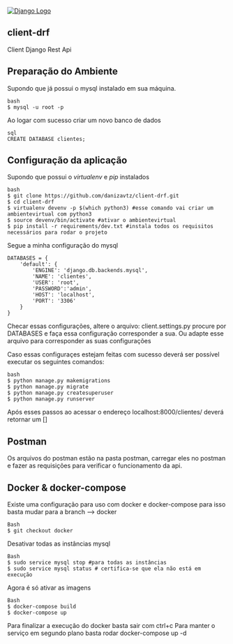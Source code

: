 [![Django Logo](https://realpython.com/learn/start-django/img/django-logo-positive.png)](https://www.djangoproject.com/)
## client-drf
Client Django Rest Api

## Preparação do Ambiente

Supondo que já possui o mysql instalado em sua máquina.
```
bash
$ mysql -u root -p
```
Ao logar com sucesso criar um novo banco de dados
```
sql
CREATE DATABASE clientes;
```
## Configuração da aplicação
Supondo que possui o *virtualenv* e *pip* instalados
```
bash
$ git clone https://github.com/danizavtz/client-drf.git
$ cd client-drf
$ virtualenv devenv -p $(which python3) #esse comando vai criar um ambientevirtual com python3
$ source devenv/bin/activate #ativar o ambientevirtual
$ pip install -r requirements/dev.txt #instala todos os requisitos necessários para rodar o projeto
```
Segue a minha configuração do mysql
```
DATABASES = {
    'default': {
        'ENGINE': 'django.db.backends.mysql',
        'NAME': 'clientes',
        'USER': 'root',
        'PASSWORD':'admin',
        'HOST': 'localhost',
        'PORT': '3306'
    }
}
```
Checar essas configurações, altere o arquivo:
client.settings.py
procure por DATABASES e faça essa configuração corresponder a sua.
Ou adapte esse arquivo para corresponder as suas configurações

Caso essas configuraçes estejam feitas com sucesso deverá ser possível executar os seguintes comandos:
```
bash
$ python manage.py makemigrations
$ python manage.py migrate
$ python manage.py createsuperuser
$ python manage.py runserver
```
Após esses passos ao acessar o endereço localhost:8000/clientes/
deverá retornar um []

## Postman
Os arquivos do postman estão na pasta postman, carregar eles no postman e fazer as requisições para verificar o funcionamento da api.

## Docker & docker-compose
Existe uma configuração para uso com docker e docker-compose
para isso basta mudar para a branch --> docker
```
Bash
$ git checkout docker
```
Desativar todas as instâncias mysql
```
Bash
$ sudo service mysql stop #para todas as instâncias
$ sudo service mysql status # certifica-se que ela não está em execução
```
Agora é só ativar as imagens
```
Bash
$ docker-compose build
$ docker-compose up
```
Para finalizar a execução do docker basta sair com ctrl+c
Para manter o serviço em segundo plano basta rodar  docker-compose up -d
